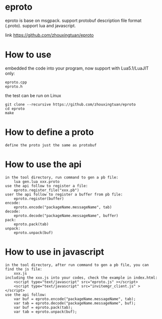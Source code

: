 # eproto
eproto is base on msgpack. support protobuf description file format (.proto). support lua and javascript.

link https://github.com/zhouxingtuan/eproto

# How to use
embedded the code into your program, now support with Lua5.1/LuaJIT only:

	eproto.cpp
	eproto.h

the test can be run on Linux

	git clone --recursive https://github.com/zhouxingtuan/eproto
	cd eproto
	make

# How to define a proto
    define the proto just the same as protobuf

# How to use the api
    in the tool directory, run command to gen a pb file:
        lua gen.lua xxx.proto
    use the api follow to register a file:
        eproto.register_file("xxx.pb")
    user the api follow to register a buffer from pb file:
        eproto.register(buffer)
    encode:
        eproto.encode("packageName.messageName", tab)
    decode:
        eproto.decode("packageName.messageName", buffer)
    pack:
        eproto.pack(tab)
    unpack:
        eproto.unpack(buf)

# How to use in javascript
	in the tool directory, after run command to gen a pb file, you can find the js file:
		xxx.js
	including the xxx.js into your codes, check the example in index.html:
		<script type="text/javascript" src="eproto.js" ></script>
		<script type="text/javascript" src="invitemgr_client.js" ></script>
	use the api follow:
		var buf = eproto.encode("packageName.messageName", tab);
		var tab = eproto.decode("packageName.messageName", buf);
		var buf = eproto.pack(tab);
		var tab = eproto.unpack(buf);


